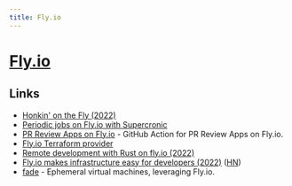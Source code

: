 ```yaml
---
title: Fly.io
---
```


# [Fly.io](https://fly.io/)

## Links

- [Honkin' on the Fly (2022)](https://icyphox.sh/blog/honk-fly/)
- [Periodic jobs on Fly.io with Supercronic](https://github.com/fly-apps/supercronic)
- [PR Review Apps on Fly.io](https://github.com/superfly/fly-pr-review-apps) - GitHub Action for PR Review Apps on Fly.io.
- [Fly.io Terraform provider](https://github.com/fly-apps/terraform-provider-fly)
- [Remote development with Rust on fly.io (2022)](https://fasterthanli.me/articles/remote-development-with-rust-on-fly-io)
- [Fly.io makes infrastructure easy for developers (2022)](https://blog.chiselstrike.com/fly-io-makes-infrastructure-easy-for-us-developers-63081d4d0476) ([HN](https://news.ycombinator.com/item?id=32951363))
- [fade](https://github.com/nebulatgs/fade) - Ephemeral virtual machines, leveraging Fly.io.

